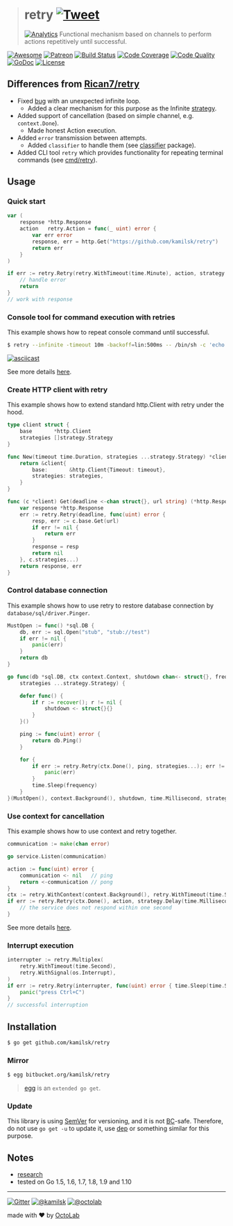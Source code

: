 > # retry [![Tweet](https://img.shields.io/twitter/url/http/shields.io.svg?style=social)](https://twitter.com/intent/tweet?text=Functional%20mechanism%20based%20on%20channels%20to%20perform%20actions%20repetitively%20until%20successful&url=https://github.com/kamilsk/retry&via=ikamilsk&hashtags=go,repeat,retry,backoff,jitter)
> [![Analytics](https://ga-beacon.appspot.com/UA-109817251-1/retry/dev?pixel)](https://github.com/kamilsk/retry)
> Functional mechanism based on channels to perform actions repetitively until successful.

[![Awesome](https://cdn.rawgit.com/sindresorhus/awesome/d7305f38d29fed78fa85652e3a63e154dd8e8829/media/badge.svg)](https://github.com/avelino/awesome-go#utilities)
[![Patreon](https://img.shields.io/badge/patreon-donate-orange.svg)](https://www.patreon.com/octolab)
[![Build Status](https://travis-ci.org/kamilsk/retry.svg?branch=dev)](https://travis-ci.org/kamilsk/retry)
[![Code Coverage](https://scrutinizer-ci.com/g/kamilsk/retry/badges/coverage.png?b=dev)](https://scrutinizer-ci.com/g/kamilsk/retry/?branch=dev)
[![Code Quality](https://scrutinizer-ci.com/g/kamilsk/retry/badges/quality-score.png?b=dev)](https://scrutinizer-ci.com/g/kamilsk/retry/?branch=dev)
[![GoDoc](https://godoc.org/github.com/kamilsk/retry?status.svg)](https://godoc.org/github.com/kamilsk/retry)
[![License](https://img.shields.io/badge/license-MIT-blue.svg)](LICENSE)

## Differences from [Rican7/retry](https://github.com/Rican7/retry)

- Fixed [bug](https://github.com/Rican7/retry/pull/2) with an unexpected infinite loop.
  - Added a clear mechanism for this purpose as the Infinite [strategy](strategy/strategy.go#L24-L28).
- Added support of cancellation (based on simple channel, e.g. `context.Done`).
  - Made honest Action execution.
- Added `error` transmission between attempts.
  - Added `classifier` to handle them (see [classifier](classifier) package).
- Added CLI tool `retry` which provides functionality for repeating terminal commands (see [cmd/retry](cmd/retry)).

## Usage

### Quick start

```go
var (
	response *http.Response
	action   retry.Action = func(_ uint) error {
		var err error
		response, err = http.Get("https://github.com/kamilsk/retry")
		return err
	}
)

if err := retry.Retry(retry.WithTimeout(time.Minute), action, strategy.Limit(10)); err != nil {
	// handle error
	return
}
// work with response
```

### Console tool for command execution with retries

This example shows how to repeat console command until successful.

```bash
$ retry --infinite -timeout 10m -backoff=lin:500ms -- /bin/sh -c 'echo "trying..."; exit $((1 + RANDOM % 10 > 5))'
```

[![asciicast](https://asciinema.org/a/150367.png)](https://asciinema.org/a/150367)

See more details [here](cmd/retry).

### Create HTTP client with retry

This example shows how to extend standard http.Client with retry under the hood.

```go
type client struct {
	base       *http.Client
	strategies []strategy.Strategy
}

func New(timeout time.Duration, strategies ...strategy.Strategy) *client {
	return &client{
		base:       &http.Client{Timeout: timeout},
		strategies: strategies,
	}
}

func (c *client) Get(deadline <-chan struct{}, url string) (*http.Response, error) {
	var response *http.Response
	err := retry.Retry(deadline, func(uint) error {
		resp, err := c.base.Get(url)
		if err != nil {
			return err
		}
		response = resp
		return nil
	}, c.strategies...)
	return response, err
}
```

### Control database connection

This example shows how to use retry to restore database connection by `database/sql/driver.Pinger`.

```go
MustOpen := func() *sql.DB {
	db, err := sql.Open("stub", "stub://test")
	if err != nil {
		panic(err)
	}
	return db
}

go func(db *sql.DB, ctx context.Context, shutdown chan<- struct{}, frequency time.Duration,
	strategies ...strategy.Strategy) {

	defer func() {
		if r := recover(); r != nil {
			shutdown <- struct{}{}
		}
	}()

	ping := func(uint) error {
		return db.Ping()
	}

	for {
		if err := retry.Retry(ctx.Done(), ping, strategies...); err != nil {
			panic(err)
		}
		time.Sleep(frequency)
	}
}(MustOpen(), context.Background(), shutdown, time.Millisecond, strategy.Limit(1))
```

### Use context for cancellation

This example shows how to use context and retry together.

```go
communication := make(chan error)

go service.Listen(communication)

action := func(uint) error {
	communication <- nil   // ping
	return <-communication // pong
}
ctx := retry.WithContext(context.Background(), retry.WithTimeout(time.Second))
if err := retry.Retry(ctx.Done(), action, strategy.Delay(time.Millisecond)); err != nil {
	// the service does not respond within one second
}
```

See more details [here](https://godoc.org/github.com/kamilsk/retry#example-package--RetryWithContext).

### Interrupt execution

```go
interrupter := retry.Multiplex(
	retry.WithTimeout(time.Second),
	retry.WithSignal(os.Interrupt),
)
if err := retry.Retry(interrupter, func(uint) error { time.Sleep(time.Second); return nil }); err == nil {
	panic("press Ctrl+C")
}
// successful interruption
```

## Installation

```bash
$ go get github.com/kamilsk/retry
```

### Mirror

```bash
$ egg bitbucket.org/kamilsk/retry
```

> [egg](https://github.com/kamilsk/egg) is an `extended go get`.

### Update

This library is using [SemVer](http://semver.org) for versioning, and it is not
[BC](https://en.wikipedia.org/wiki/Backward_compatibility)-safe. Therefore, do not use `go get -u` to update it,
use [dep](https://github.com/golang/dep) or something similar for this purpose.

## Notes

- [research](../../tree/research)
- tested on Go 1.5, 1.6, 1.7, 1.8, 1.9 and 1.10

---

[![Gitter](https://badges.gitter.im/Join%20Chat.svg)](https://gitter.im/kamilsk/retry)
[![@kamilsk](https://img.shields.io/badge/author-%40kamilsk-blue.svg)](https://twitter.com/ikamilsk)
[![@octolab](https://img.shields.io/badge/sponsor-%40octolab-blue.svg)](https://twitter.com/octolab_inc)

made with ❤️ by [OctoLab](https://www.octolab.org/)
